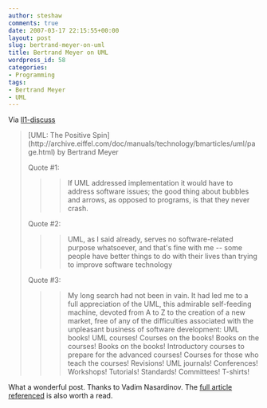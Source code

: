 ```yaml
---
author: steshaw
comments: true
date: 2007-03-17 22:15:55+00:00
layout: post
slug: bertrand-meyer-on-uml
title: Bertrand Meyer on UML
wordpress_id: 58
categories:
- Programming
tags:
- Bertrand Meyer
- UML
---
```


Via [ll1-discuss](http://article.gmane.org/gmane.comp.lang.lightweight/4396)





<blockquote>[UML: The Positive Spin](http://archive.eiffel.com/doc/manuals/technology/bmarticles/uml/page.html)
by Bertrand Meyer

Quote #1:


> 
> <blockquote>If UML addressed implementation it would have to address software issues; the good thing about bubbles and arrows, as opposed to programs, is that they never crash.</blockquote>
> 
> 

Quote #2:


> 
> <blockquote>UML, as I said already, serves no software-related purpose whatsoever, and that's fine with me -- some people have better things to do with their lives than trying to improve software technology</blockquote>
> 
> 

Quote #3:


> 
> <blockquote>My long search had not been in vain. It had led me to a full appreciation of the UML, this admirable self-feeding machine, devoted from A to Z to the creation of a new market, free of any of the difficulties associated with the unpleasant business of software development: UML books! UML courses! Courses on the books! Books on the courses! Books on the books! Introductory courses to prepare for the advanced courses! Courses for those who teach the courses! Revisions! UML journals! Conferences!  Workshops! Tutorials! Standards! Committees! T-shirts!</blockquote>
> 
> 
</blockquote>




What a wonderful post. Thanks to Vadim Nasardinov. The [full article referenced](http://archive.eiffel.com/doc/manuals/technology/bmarticles/uml/page.html) is also worth a read.
